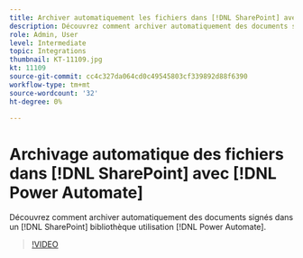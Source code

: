 ```yaml
---
title: Archiver automatiquement les fichiers dans [!DNL SharePoint] avec [!DNL Power Automate]
description: Découvrez comment archiver automatiquement des documents signés dans un [!DNL SharePoint] bibliothèque utilisation [!DNL Power Automate]
role: Admin, User
level: Intermediate
topic: Integrations
thumbnail: KT-11109.jpg
kt: 11109
source-git-commit: cc4c327da064cd0c49545803cf339892d88f6390
workflow-type: tm+mt
source-wordcount: '32'
ht-degree: 0%

---
```


# Archivage automatique des fichiers dans [!DNL SharePoint] avec [!DNL Power Automate]

Découvrez comment archiver automatiquement des documents signés dans un [!DNL SharePoint] bibliothèque utilisation [!DNL Power Automate].

>[!VIDEO](https://video.tv.adobe.com/v/3409121?hidetitle=true)